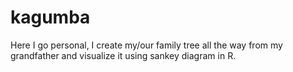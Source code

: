 # kagumba
Here I go personal, I create my/our family tree all the way from my grandfather and visualize it using sankey diagram in R.
